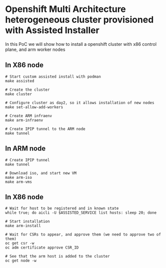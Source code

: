# Openshift Multi Architecture heterogeneous cluster provisioned with Assisted Installer

In this PoC we will show how to install a openshift cluster with x86 control plane, and arm worker nodes

## In X86 node
```
# Start custom assisted install with podman
make assisted

# Create the cluster
make cluster

# Configure cluster as day2, so it allows installation of new nodes
make set-allow-add-workers

# Create ARM infraenv
make arm-infraenv

# Create IPIP tunnel to the ARM node
make tunnel
```

## In ARM node
```
# Create IPIP tunnel
make tunnel

# Download iso, and start new VM
make arm-iso
make arm-vms
```

## In X86 node
```
# Wait for host to be registered and in known state
while true; do aicli -U $ASSISTED_SERVICE list hosts: sleep 20; done

# Start installation
make arm-install

# Wait for CSRs to appear, and approve them (we need to approve two of them)
oc get csr -w
oc adm certificate approve CSR_ID

# See that the arm host is added to the cluster
oc get node -w
```
